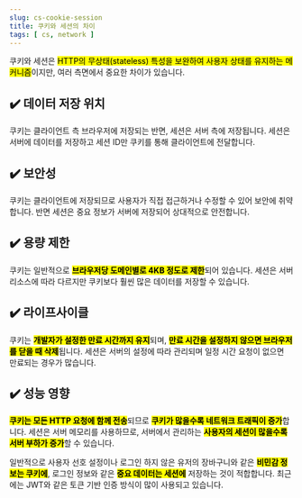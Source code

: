 ```yaml
---
slug: cs-cookie-session
title: 쿠키와 세션의 차이
tags: [ cs, network ]
---
```


쿠키와 세션은 <mark>HTTP의 무상태(stateless) 특성을 보완하여 사용자 상태를 유지하는 메커니즘</mark>이지만, 여러 측면에서 중요한 차이가 있습니다.

## ✔️ 데이터 저장 위치
쿠키는 클라이언트 측 브라우저에 저장되는 반면, 세션은 서버 측에 저장됩니다. 세션은 서버에 데이터를 저장하고 세션 ID만 쿠키를 통해 클라이언트에 전달합니다.

## ✔️ 보안성
쿠키는 클라이언트에 저장되므로 사용자가 직접 접근하거나 수정할 수 있어 보안에 취약합니다. 반면 세션은 중요 정보가 서버에 저장되어 상대적으로 안전합니다.

## ✔️ 용량 제한
쿠키는 일반적으로 <mark>**브라우저당 도메인별로 4KB 정도로 제한**</mark>되어 있습니다. 세션은 서버 리소스에 따라 다르지만 쿠키보다 훨씬 많은 데이터를 저장할 수 있습니다.

## ✔️ 라이프사이클
쿠키는 <mark>**개발자가 설정한 만료 시간까지 유지**</mark>되며, <mark>**만료 시간을 설정하지 않으면 브라우저를 닫을 때 삭제**</mark>됩니다. 세션은 서버의 설정에 따라 관리되며 일정 시간 요청이 없으면 만료되는 경우가 많습니다.

## ✔️ 성능 영향
<mark>**쿠키는 모든 HTTP 요청에 함께 전송**</mark>되므로 <mark>**쿠키가 많을수록 네트워크 트래픽이 증가**</mark>합니다. 세션은 서버 메모리를 사용하므로, 서버에서 관리하는 <mark>**사용자의 세션이 많을수록 서버 부하가 증가**</mark>할 수 있습니다.

일반적으로 사용자 선호 설정이나 로그인 하지 않은 유저의 장바구니와 같은 <mark>**비민감 정보는 쿠키에**</mark>, 로그인 정보와 같은 <mark>**중요 데이터는 세션에**</mark> 저장하는 것이 적합합니다. 최근에는 JWT와 같은 토큰 기반 인증 방식이 많이 사용되고 있습니다.